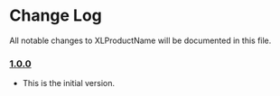 # Change Log
All notable changes to XLProductName will be documented in this file.

### [1.0.0](https://github.com/lstomber/XLProductName/releases/tag/1.0.0)
<!-- Released on 2016-01-20. -->

* This is the initial version.

[xmartlabs]: https://xmartlabs.com
